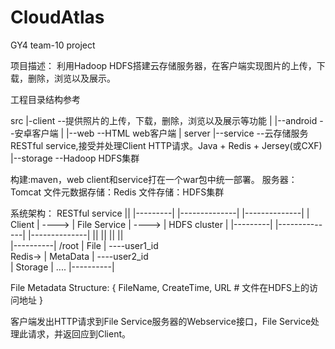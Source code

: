 CloudAtlas
==========

GY4 team-10 project

项目描述：
利用Hadoop HDFS搭建云存储服务器，在客户端实现图片的上传，下载，删除，浏览以及展示。

工程目录结构参考

src
  |-client --提供照片的上传，下载，删除，浏览以及展示等功能
  |     |--android  --安卓客户端
  |     |--web      --HTML web客户端
  | server
        |--service  --云存储服务RESTful service,接受并处理Client HTTP请求。Java + Redis + Jersey(或CXF)
        |--storage  --Hadoop HDFS集群 
        
构建:maven，web client和service打在一个war包中统一部署。
服务器：Tomcat
文件元数据存储：Redis
文件存储：HDFS集群

系统架构：
                    RESTful service
                         ||
|---------|       |--------------|       |--------------|
| Client  | ----> | File Service | ----> | HDFS cluster |
|---------|       |--------------|       |--------------|
                         ||                      ||
                         ||                      ||                         
                    |----------|                /root
                    | File     |                   \----user1_id\
            Redis-> | MetaData |                   \----user2_id\
                    | Storage  |                   \....
                    |----------|           

File Metadata Structure:
{ 
 FileName,
 CreateTime,
 URL       # 文件在HDFS上的访问地址
}

客户端发出HTTP请求到File Service服务器的Webservice接口，File Service处理此请求，并返回应到Client。
 